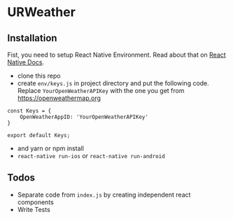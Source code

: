 # URWeather

## Installation

Fist, you need to setup React Native Environment. Read about that on [React Native Docs](https://facebook.github.io/react-native/docs/getting-started.html). 

- clone this repo
- create `env/keys.js` in project directory and put the following code. Replace `YourOpenWeatherAPIKey` with the one you get from https://openweathermap.org
```
const Keys = {
    OpenWeatherAppID: 'YourOpenWeatherAPIKey'
}

export default Keys;
```

- and yarn or npm install
- `react-native run-ios` or `react-native run-android`

## Todos

- Separate code from `index.js` by creating independent react components 
- Write Tests